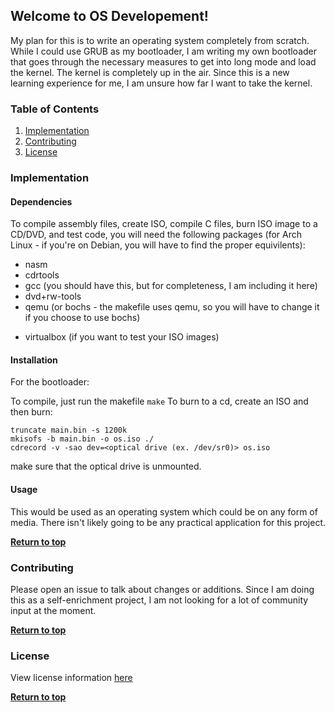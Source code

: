 ## Welcome to OS Developement!

My plan for this is to write an operating system completely from scratch.  While I could use GRUB as my bootloader, I am writing my own bootloader that goes through the necessary measures to get into long mode and load the kernel.  The kernel is completely up in the air.  Since this is a new learning experience for me, I am unsure how far I want to take the kernel.

### Table of Contents
1. [Implementation](#implementation)
2. [Contributing](#contributing)
3. [License](#license)

### Implementation

#### Dependencies

To compile assembly files, create ISO, compile C files, burn ISO image to a CD/DVD, and test code, you will need the following packages (for Arch Linux - if you're on Debian, you will have to find the proper equivilents):

* nasm
* cdrtools
* gcc (you should have this, but for completeness, I am including it here)
* dvd+rw-tools
* qemu (or bochs - the makefile uses qemu, so you will have to change it if you choose to use bochs)
- virtualbox (if you want to test your ISO images)

#### Installation

For the bootloader:

To compile, just run the makefile `make`
To burn to a cd, create an ISO and then burn:

```
truncate main.bin -s 1200k
mkisofs -b main.bin -o os.iso ./
cdrecord -v -sao dev=<optical drive (ex. /dev/sr0)> os.iso
```

make sure that the optical drive is unmounted.

#### Usage

This would be used as an operating system which could be on any form of media.  There isn't likely going to be any practical application for this project.

**[Return to top](#table-of-contents)**

### Contributing

Please open an issue to talk about changes or additions.  Since I am doing this as a self-enrichment project, I am not looking for a lot of community input at the moment.

**[Return to top](#table-of-contents)**

### License

View license information [here](https://github.com/theMike97/OS_Developement/blob/master/LICENSE) 

**[Return to top](#table-of-contents)**
